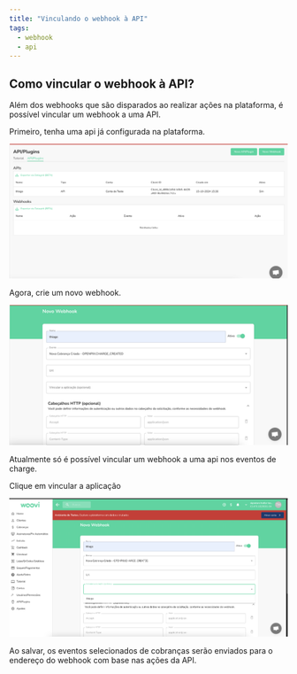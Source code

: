 ```yaml
---
title: "Vinculando o webhook à API"
tags:
  - webhook
  - api
---
```


## Como vincular o webhook à API?

Além dos webhooks que são disparados ao realizar ações na plataforma, é possível vincular um webhook a uma API.

Primeiro, tenha uma api já configurada na plataforma.

![api-screen](./assets/api-screen.png)

Agora, crie um novo webhook.

![webhook-screen](./assets/webhook-screen.png)

Atualmente só é possível vincular um webhook a uma api nos eventos de charge. 

Clique em vincular a aplicação

![api-with-webhook](./assets/api-with-webhook.png)

Ao salvar, os eventos selecionados de cobranças serão enviados para o endereço do webhook com base nas ações da API.
